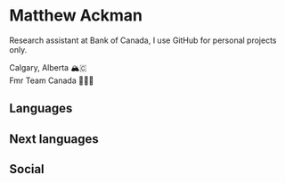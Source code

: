 # Matthew Ackman

Research assistant at Bank of Canada, I use GitHub for personal projects only. 



Calgary, Alberta 🏔🇨\
Fmr Team Canada 🏊🏻‍♂️

## Languages

## Next languages

## Social